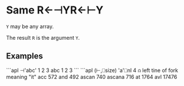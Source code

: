 <div style="display: none;">
  ⊢
</div>






<h1 class="heading"><span class="name">Same</span> <span class="command">R←⊣YR←⊢Y</span></h1>



`Y` may be any array.


The result `R` is the argument `Y`.

<h2 class="example">Examples</h2>
```apl
      ⊣'abc' 1 2 3
 abc  1 2 3
```
```apl
      (⊢,⎕size) 'a'⎕nl 4 ⍝ left tine of fork meaning "it"
acc      572
and      492
ascan    740
ascana   716
at      1764
avl    17476

```




